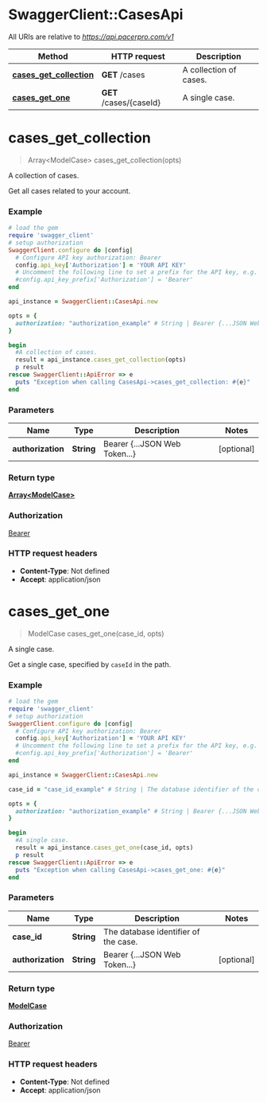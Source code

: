 # SwaggerClient::CasesApi

All URIs are relative to *https://api.pacerpro.com/v1*

Method | HTTP request | Description
------------- | ------------- | -------------
[**cases_get_collection**](CasesApi.md#cases_get_collection) | **GET** /cases | A collection of cases.
[**cases_get_one**](CasesApi.md#cases_get_one) | **GET** /cases/{caseId} | A single case.


# **cases_get_collection**
> Array&lt;ModelCase&gt; cases_get_collection(opts)

A collection of cases.

Get all cases related to your account.

### Example
```ruby
# load the gem
require 'swagger_client'
# setup authorization
SwaggerClient.configure do |config|
  # Configure API key authorization: Bearer
  config.api_key['Authorization'] = 'YOUR API KEY'
  # Uncomment the following line to set a prefix for the API key, e.g. 'Bearer' (defaults to nil)
  #config.api_key_prefix['Authorization'] = 'Bearer'
end

api_instance = SwaggerClient::CasesApi.new

opts = { 
  authorization: "authorization_example" # String | Bearer {...JSON Web Token...}
}

begin
  #A collection of cases.
  result = api_instance.cases_get_collection(opts)
  p result
rescue SwaggerClient::ApiError => e
  puts "Exception when calling CasesApi->cases_get_collection: #{e}"
end
```

### Parameters

Name | Type | Description  | Notes
------------- | ------------- | ------------- | -------------
 **authorization** | **String**| Bearer {...JSON Web Token...} | [optional] 

### Return type

[**Array&lt;ModelCase&gt;**](ModelCase.md)

### Authorization

[Bearer](../README.md#Bearer)

### HTTP request headers

 - **Content-Type**: Not defined
 - **Accept**: application/json



# **cases_get_one**
> ModelCase cases_get_one(case_id, opts)

A single case.

Get a single case, specified by `caseId` in the path.

### Example
```ruby
# load the gem
require 'swagger_client'
# setup authorization
SwaggerClient.configure do |config|
  # Configure API key authorization: Bearer
  config.api_key['Authorization'] = 'YOUR API KEY'
  # Uncomment the following line to set a prefix for the API key, e.g. 'Bearer' (defaults to nil)
  #config.api_key_prefix['Authorization'] = 'Bearer'
end

api_instance = SwaggerClient::CasesApi.new

case_id = "case_id_example" # String | The database identifier of the case.

opts = { 
  authorization: "authorization_example" # String | Bearer {...JSON Web Token...}
}

begin
  #A single case.
  result = api_instance.cases_get_one(case_id, opts)
  p result
rescue SwaggerClient::ApiError => e
  puts "Exception when calling CasesApi->cases_get_one: #{e}"
end
```

### Parameters

Name | Type | Description  | Notes
------------- | ------------- | ------------- | -------------
 **case_id** | **String**| The database identifier of the case. | 
 **authorization** | **String**| Bearer {...JSON Web Token...} | [optional] 

### Return type

[**ModelCase**](ModelCase.md)

### Authorization

[Bearer](../README.md#Bearer)

### HTTP request headers

 - **Content-Type**: Not defined
 - **Accept**: application/json



